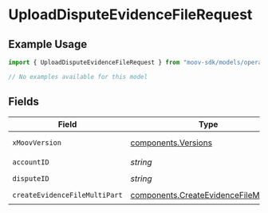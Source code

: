 # UploadDisputeEvidenceFileRequest

## Example Usage

```typescript
import { UploadDisputeEvidenceFileRequest } from "moov-sdk/models/operations";

// No examples available for this model
```

## Fields

| Field                                                                                            | Type                                                                                             | Required                                                                                         | Description                                                                                      |
| ------------------------------------------------------------------------------------------------ | ------------------------------------------------------------------------------------------------ | ------------------------------------------------------------------------------------------------ | ------------------------------------------------------------------------------------------------ |
| `xMoovVersion`                                                                                   | [components.Versions](../../models/components/versions.md)                                       | :heavy_minus_sign:                                                                               | Specify an API version.                                                                          |
| `accountID`                                                                                      | *string*                                                                                         | :heavy_check_mark:                                                                               | N/A                                                                                              |
| `disputeID`                                                                                      | *string*                                                                                         | :heavy_check_mark:                                                                               | N/A                                                                                              |
| `createEvidenceFileMultiPart`                                                                    | [components.CreateEvidenceFileMultiPart](../../models/components/createevidencefilemultipart.md) | :heavy_check_mark:                                                                               | N/A                                                                                              |
